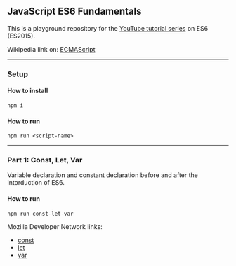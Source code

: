 ## JavaScript ES6 Fundamentals

This is a playground repository for the [YouTube tutorial series](https://www.youtube.com/watch?v=ROP2JsfAYZI) on ES6 (ES2015).

Wikipedia link on: [ECMAScript](https://en.wikipedia.org/wiki/ECMAScript)

---

### Setup

#### How to install
```
npm i
```

#### How to run
```
npm run <script-name>
```

---

### Part 1: Const, Let, Var

Variable declaration and constant declaration before and after the intorduction of ES6.

#### How to run
```
npm run const-let-var
```

Mozilla Developer Network links:
- [const](https://developer.mozilla.org/en-US/docs/Web/JavaScript/Reference/Statements/const)
- [let](https://developer.mozilla.org/en-US/docs/Web/JavaScript/Reference/Statements/let)
- [var](https://developer.mozilla.org/en-US/docs/Web/JavaScript/Reference/Statements/var)
